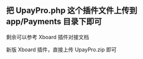 ## 把 UpayPro.php 这个插件文件上传到 app/Payments 目录下即可

剩余可以参考 Xboard 插件对接文档

新版 Xboard 插件，直接上传 UpayPro.zip 即可
